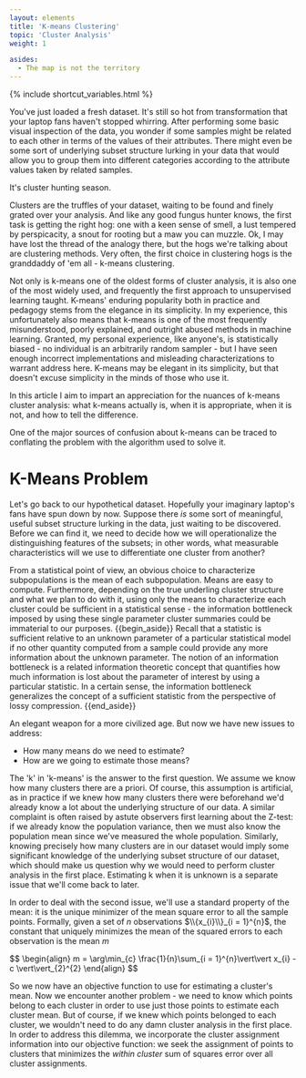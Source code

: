 ```yaml
---
layout: elements
title: 'K-means Clustering'
topic: 'Cluster Analysis'
weight: 1

asides:
  - The map is not the territory
---
```

{% include shortcut_variables.html %}
<div id="top-plot"></div>

You've just loaded a fresh dataset. It's still so hot from transformation that
your laptop fans haven't stopped whirring. After performing some basic visual
inspection of the data, you wonder if some samples might be related to each
other in terms of the values of their attributes. There might even be some sort
of underlying subset structure lurking in your data that would allow you to
group them into different categories according to the attribute values taken by
related samples.

It's cluster hunting season.

Clusters are the truffles of your dataset, waiting to be found and finely grated
over your analysis. And like any good fungus hunter knows, the first
task is getting the right hog: one with a keen sense of smell, a lust tempered
by perspicacity, a snout for rooting but a maw you can muzzle. Ok, I may have
lost the thread of the analogy there, but the hogs we're talking about are
clustering methods. Very often, the first choice in clustering hogs is the
granddaddy of 'em all - k-means clustering.

Not only is k-means one of the oldest forms of cluster analysis, it is also one
of the most widely used, and frequently the first approach to unsupervised
learning taught. K-means' enduring popularity both in practice and pedagogy
stems from the elegance in its simplicity. In my experience, this unfortunately
also means that k-means is one of the most frequently misunderstood, poorly
explained, and outright abused methods in machine learning. Granted, my personal
experience, like anyone's, is statistically biased - no individual is an
arbitrarily random sampler - but I have seen enough incorrect implementations
and misleading characterizations to warrant address here. K-means may be elegant
in its simplicity, but that doesn't excuse simplicity in the minds of those who
use it.

In this article I aim to impart an appreciation for the nuances of k-means
cluster analysis: what k-means actually is, when it is appropriate, when it is
not, and how to tell the difference.

One of the major sources of confusion about k-means can be traced to conflating
the problem with the algorithm used to solve it.

# K-Means Problem

Let's go back to our hypothetical dataset. Hopefully your imaginary laptop's
fans have spun down by now. Suppose there *is* some sort of meaningful, useful
subset structure lurking in the data, just waiting to be discovered. Before we
can find it, we need to decide how we will operationalize the distinguishing
features of the subsets; in other words, what measurable characteristics will
we use to differentiate one cluster from another?

From a statistical point of view, an obvious choice to characterize
subpopulations is the mean of each subpopulation. Means are easy to compute.
Furthermore, depending on the true underling cluster structure and what we plan
to do with it, using only the means to characterize each cluster could be
sufficient in a statistical sense - the information bottleneck imposed by using
these single parameter cluster summaries could be immaterial to our purposes.
{{begin_aside}}
Recall that a statistic is <def>sufficient</def> relative to an unknown
parameter of a particular statistical model if no other quantity computed from
a sample could provide any more information about the unknown parameter. The
notion of an <def>information bottleneck</def> is a related information
theoretic concept that quantifies how much information is lost about the
parameter of interest by using a particular statistic. In a certain sense, the
information bottleneck generalizes the concept of a sufficient statistic from
the perspective of lossy compression.
{{end_aside}}

An elegant weapon for a more civilized age. But now we have new issues to
address:
 - How many means do we need to estimate?
 - How are we going to estimate those means?

The 'k' in 'k-means' is the answer to the first question. We assume we know how
many clusters there are a priori. Of course, this assumption is artificial, as in
practice if we knew how many clusters there were beforehand we'd already know
a lot about the underlying structure of our data. A similar complaint is often
raised by astute observers first learning about the Z-test: if we already know
the population variance, then we must also know the population mean since we've
measured the whole population. Similarly, knowing precisely how many clusters
are in our dataset would imply some significant knowledge of the underlying
subset structure of our dataset, which should make us question why we would need
to perform cluster analysis in the first place. Estimating k when it is
unknown is a separate issue that we'll come back to later.

In order to deal with the second issue, we'll use a standard property of the
mean: it is the unique minimizer of the mean square error to all the sample points.
Formally, given a set of <span>$n$</span> observations $\\{x_{i}\\}_{i = 1}^{n}$, the constant
that uniquely minimizes the mean of the squared errors to each observation is
the mean $m$

<div>
$$
\begin{align}
m = \arg\min_{c} \frac{1}{n}\sum_{i = 1}^{n}\vert\vert x_{i} - c \vert\vert_{2}^{2}
\end{align}
$$
</div>

So we now have an objective function to use for estimating a cluster's mean.
Now we encounter another problem - we need to know which points belong to
each cluster in order to use just those points to estimate each cluster mean.
But of course, if we knew which points belonged to each cluster, we wouldn't
need to do any damn cluster analysis in the first place. In order to address
this dilemma, we incorporate the cluster assignment information into our
objective function: we seek the assignment of points to clusters that minimizes
the *within cluster* sum of squares error over all cluster assignments.

<script src="/assets/js/d3.js"></script>
<script src="/assets/js/elements/Unsupervised/Cluster_Analysis/kmeans.js"></script>

